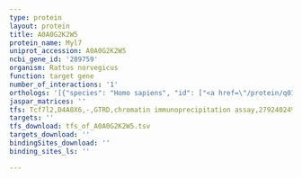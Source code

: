 ```yaml
---
type: protein
layout: protein
title: A0A0G2K2W5
protein_name: Myl7
uniprot_accession: A0A0G2K2W5
ncbi_gene_id: '289759'
organism: Rattus norvegicus
function: target gene
number_of_interactions: '1'
orthologs: '[{"species": "Homo sapiens", "id": ["<a href=\"/protein/q01449\">Q01449</a>"]}, {"species": "Danio rerio", "id": ["<a href=\"/protein/q801m3\">Q801M3</a>"]}, {"species": "Mus musculus", "id": ["<a href=\"/protein/q9qvp4\">Q9QVP4</a>"]}, {"species": "Drosophila melanogaster", "id": ["<a href=\"/protein/p18432\">P18432</a>"]}]'
jaspar_matrices: ''
tfs: Tcf7l2,D4A8X6,-,GTRD,chromatin immunoprecipitation assay,27924024%5Buid%5D,No
targets: ''
tfs_download: tfs_of_A0A0G2K2W5.tsv
targets_download: ''
bindingSites_download: ''
binding_sites_ls: ''

---
```

